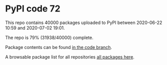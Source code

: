 # PyPI code 72

This repo contains 40000 packages uploaded to PyPI between 
2020-06-22 10:59 and 2020-07-02 19:01.

The repo is 79% (31938/40000) complete.

Package contents can be found [in the code branch](https://github.com/pypi-data/pypi-mirror-72/tree/code/packages).

A browsable package list for all repositories [all packages here](https://pypi-data.github.io/website/repositories/pypi-mirror-72).


